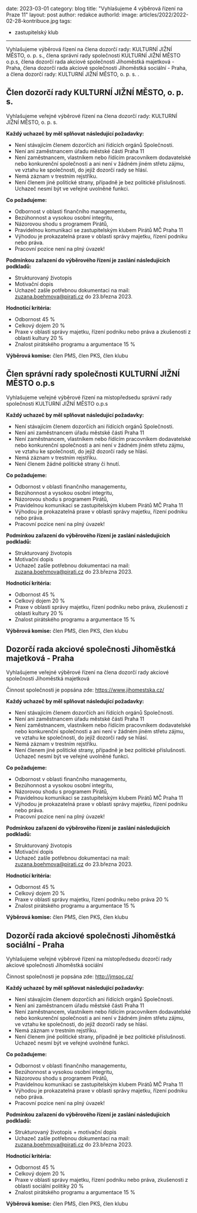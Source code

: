 date: 2023-03-01
category: blog
title: "Vyhlašujeme 4 výběrová řízení na Praze 11"
layout: post
author: redakce
authorId: 
image: articles/2022/2022-02-28-kontribuce.jpg
tags: 
  - zastupitelský klub
---

Vyhlašujeme výběrová řízení na člena dozorčí rady: KULTURNÍ JIŽNÍ MĚSTO, o. p. s.,
člena správní rady společnosti KULTURNÍ JIŽNÍ MĚSTO o.p.s,
člena dozorčí rada akciové společnosti Jihoměstká majetková - Praha,
člena dozorčí rada akciové společnosti Jihoměstká sociální - Praha,
a člena dozorčí rady: KULTURNÍ JIŽNÍ MĚSTO, o. p. s. .

## Člen dozorčí rady KULTURNÍ JIŽNÍ MĚSTO, o. p. s.

Vyhlašujeme veřejné výběrové řízení na člena dozorčí rady: KULTURNÍ JIŽNÍ MĚSTO, o. p. s.

**Každý uchazeč by měl splňovat následující požadavky:**

- Není stávajícím členem dozorčích ani řídících orgánů Společnosti.
- Není ani zaměstnancem úřadu městské části Praha 11
- Není zaměstnancem, vlastníkem nebo řídícím pracovníkem dodavatelské nebo konkurenční společnosti a ani není v žádném jiném střetu zájmu, ve vztahu ke společnosti, do jejíž dozorčí rady se hlásí.
- Nemá záznam v trestním rejstříku.
- Není členem jiné politické strany, případně je bez politické příslušnosti. Uchazeč nesmí být ve veřejné uvolněné funkci.

**Co požadujeme:**

- Odbornost v oblasti finančního managementu,
- Bezúhonnost a vysokou osobní integritu,
- Názorovou shodu s programem Pirátů,
- Pravidelnou komunikaci se zastupitelským klubem Pirátů MČ Praha 11
- Výhodou je prokazatelná praxe v oblasti správy majetku, řízení podniku nebo práva.
- Pracovní pozice není na plný úvazek!

**Podmínkou zařazení do výběrového řízení je zaslání následujících podkladů:**

- Strukturovaný životopis
- Motivační dopis
- Uchazeč zašle potřebnou dokumentaci na mail: zuzana.boehmova@pirati.cz do 23.března 2023.

**Hodnotící kritéria:**
- Odbornost 45 %
- Celkový dojem 20 %
- Praxe v oblasti správy majetku, řízení podniku nebo práva a zkušenosti z oblasti kultury 20 %
- Znalost pirátského programu a argumentace 15 %

**Výběrová komise:** člen PMS, člen PKS, člen klubu

## Člen správní rady společnosti KULTURNÍ JIŽNÍ MĚSTO o.p.s

Vyhlašujeme veřejné výběrové řízení na místopředsedu správní rady společnosti KULTURNÍ JIŽNÍ MĚSTO o.p.s

**Každý uchazeč by měl splňovat následující požadavky:**
- Není stávajícím členem dozorčích ani řídících orgánů Společnosti.
- Není ani zaměstnancem úřadu městské části Praha 11
- Není zaměstnancem, vlastníkem nebo řídícím pracovníkem dodavatelské nebo konkurenční společnosti a ani není v žádném jiném střetu zájmu, ve vztahu ke společnosti, do jejíž dozorčí rady se hlásí.
- Nemá záznam v trestním rejstříku.
- Není členem žádné politické strany či hnutí.

**Co požadujeme:**
- Odbornost v oblasti finančního managementu,
- Bezúhonnost a vysokou osobní integritu,
- Názorovou shodu s programem Pirátů,
- Pravidelnou komunikaci se zastupitelským klubem Pirátů MČ Praha 11
- Výhodou je prokazatelná praxe v oblasti správy majetku, řízení podniku nebo práva.
- Pracovní pozice není na plný úvazek!

**Podmínkou zařazení do výběrového řízení je zaslání následujících podkladů:**
- Strukturovaný životopis
- Motivační dopis
- Uchazeč zašle potřebnou dokumentaci na mail: zuzana.boehmova@pirati.cz do 23.března 2023.

**Hodnotící kritéria:**
- Odbornost 45 %
- Celkový dojem 20 %
- Praxe v oblasti správy majetku, řízení podniku nebo práva, zkušenosti z oblasti kultury 20 %
- Znalost pirátského programu a argumentace 15 %

**Výběrová komise:** člen PMS, člen PKS, člen klubu

## Dozorčí rada akciové společnosti Jihoměstká majetková - Praha

Vyhlašujeme veřejné výběrové řízení na člena dozorčí rady akciové společnosti Jihoměstká majetková

Činnost společnosti je popsána zde: https://www.jihomestska.cz/

**Každý uchazeč by měl splňovat následující požadavky:**
- Není stávajícím členem dozorčích ani řídících orgánů Společnosti.
- Není ani zaměstnancem úřadu městské části Praha 11
- Není zaměstnancem, vlastníkem nebo řídícím pracovníkem dodavatelské nebo konkurenční společnosti a ani není v žádném jiném střetu zájmu, ve vztahu ke společnosti, do jejíž dozorčí rady se hlásí.
- Nemá záznam v trestním rejstříku.
- Není členem jiné politické strany, případně je bez politické příslušnosti. Uchazeč nesmí být ve veřejné uvolněné funkci.

**Co požadujeme:**
- Odbornost v oblasti finančního managementu,
- Bezúhonnost a vysokou osobní integritu,
- Názorovou shodu s programem Pirátů,
- Pravidelnou komunikaci se zastupitelským klubem Pirátů MČ Praha 11
- Výhodou je prokazatelná praxe v oblasti správy majetku, řízení podniku nebo práva.
- Pracovní pozice není na plný úvazek!

**Podmínkou zařazení do výběrového řízení je zaslání následujících podkladů:**
- Strukturovaný životopis
- Motivační dopis
- Uchazeč zašle potřebnou dokumentaci na mail: zuzana.boehmova@pirati.cz do 23.března 2023.

**Hodnotící kritéria:**
- Odbornost 45 %
- Celkový dojem 20 %
- Praxe v oblasti správy majetku, řízení podniku nebo práva 20 %
- Znalost pirátského programu a argumentace 15 %

**Výběrová komise:** člen PMS, člen PKS, člen klubu

## Dozorčí rada akciové společnosti Jihoměstká sociální - Praha

Vyhlašujeme veřejné výběrové řízení na místopředsedu dozorčí rady akciové společnosti Jihoměstká sociální

Činnost společnosti je popsána zde: http://jmsoc.cz/

**Každý uchazeč by měl splňovat následující požadavky:**
- Není stávajícím členem dozorčích ani řídících orgánů Společnosti.
- Není ani zaměstnancem úřadu městské části Praha 11
- Není zaměstnancem, vlastníkem nebo řídícím pracovníkem dodavatelské nebo konkurenční společnosti a ani není v žádném jiném střetu zájmu, ve vztahu ke společnosti, do jejíž dozorčí rady se hlásí.
- Nemá záznam v trestním rejstříku.
- Není členem jiné politické strany, případně je bez politické příslušnosti. Uchazeč nesmí být ve veřejné uvolněné funkci.

**Co požadujeme:**
- Odbornost v oblasti finančního managementu,
- Bezúhonnost a vysokou osobní integritu,
- Názorovou shodu s programem Pirátů,
- Pravidelnou komunikaci se zastupitelským klubem Pirátů MČ Praha 11
- Výhodou je prokazatelná praxe v oblasti správy majetku, řízení podniku nebo práva.
- Pracovní pozice není na plný úvazek!

**Podmínkou zařazení do výběrového řízení je zaslání následujících podkladů:**
- Strukturovaný životopis + motivační dopis
- Uchazeč zašle potřebnou dokumentaci na mail: zuzana.boehmova@pirati.cz do 23.března 2023.

**Hodnotící kritéria:**
- Odbornost 45 %
- Celkový dojem 20 %
- Praxe v oblasti správy majetku, řízení podniku nebo práva, zkušenosti z oblasti sociální politiky 20 %
- Znalost pirátského programu a argumentace 15 %

**Výběrová komise:** člen PMS, člen PKS, člen klubu
